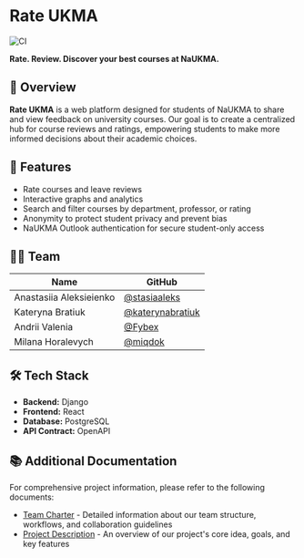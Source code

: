 # Rate UKMA

![CI](https://img.shields.io/badge/build-passing-brightgreen)

**Rate. Review. Discover your best courses at NaUKMA.**

## 📌 Overview

**Rate UKMA** is a web platform designed for students of NaUKMA to share and view feedback on university courses. Our goal is to create a centralized hub for course reviews and ratings, empowering students to make more informed decisions about their academic choices.

## 🧩 Features

- Rate courses and leave reviews
- Interactive graphs and analytics
- Search and filter courses by department, professor, or rating
- Anonymity to protect student privacy and prevent bias
- NaUKMA Outlook authentication for secure student-only access

## 🧑‍💻 Team

| Name | GitHub |
|------|--------|
| Anastasiia Aleksieienko | [@stasiaaleks](https://github.com/stasiaaleks) |
| Kateryna Bratiuk | [@katerynabratiuk](https://github.com/katerynabratiuk) |
| Andrii Valenia | [@Fybex](https://github.com/Fybex) |
| Milana Horalevych | [@miqdok](https://github.com/miqdok) |

## 🛠️ Tech Stack

- **Backend:** Django
- **Frontend:** React
- **Database:** PostgreSQL
- **API Contract:** OpenAPI

## 📚 Additional Documentation

For comprehensive project information, please refer to the following documents:

- [Team Charter](TeamCharter.md) - Detailed information about our team structure, workflows, and collaboration guidelines
- [Project Description](Project-Description.md) - An overview of our project's core idea, goals, and key features
